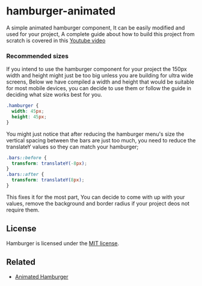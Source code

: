 # hamburger-animated

A simple animated hamburger component, It can be easily modified and used for your project, A complete guide about how to build this project from scratch is covered in this [Youtube video](https://www.youtube.com/)

### Recommended sizes

If you intend to use the hamburger component for your project the 150px width and height might just be too big unless you are building for ultra wide screens, Below we have compiled a width and height that would be suitable for most mobile devices, you can decide to use them or follow the guide in deciding what size works best for you.

```css
.hamburger {
  width: 45px;
  height: 45px;
}
```

You might just notice that after reducing the hamburger menu's size the vertical spacing between the bars are just too much, you need to reduce the translateY values so they can match your hamburger;

```css
.bars::before {
  transform: translateY(-8px);
}
.bars::after {
  transform: translateY(8px);
}
```

This fixes it for the most part, You can decide to come with up with your values, remove the background and border radius if your project deos not require them.

## License

Hamburger is licensed under the [MIT license](http://opensource.org/licenses/MIT).

## Related

- [Animated Hamburger](https://github.com/Xeraxlabs/hamburger-animated)
